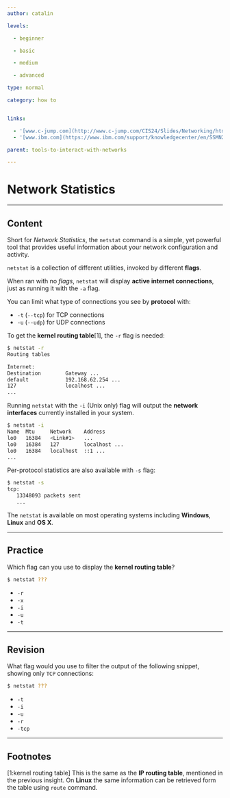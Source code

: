 ```yaml
---
author: catalin

levels:

  - beginner

  - basic

  - medium

  - advanced

type: normal

category: how to


links:

  - '[www.c-jump.com](http://www.c-jump.com/CIS24/Slides/Networking/html_utils/netstat.html){website}'
  - '[www.ibm.com](https://www.ibm.com/support/knowledgecenter/en/SSMN28_4.1.1/com.ibm.rm.doc_4.1.1/frp_r_pdg_netstat_command.html){website}'

parent: tools-to-interact-with-networks

---
```


# Network Statistics

---
## Content

Short for *Network Statistics*, the `netstat` command is a simple, yet powerful tool that provides useful information about your network configuration and activity.

`netstat` is a collection of different utilities, invoked by different **flags**.

When ran with no *flags*, `netstat` will display **active internet connections**, just as running it with the `-a` flag.

You can limit what type of connections you see by **protocol** with:
 - `-t` (`--tcp`) for TCP connections
 - `-u` (`--udp`) for UDP connections

To get the **kernel routing table**[1], the `-r` flag is needed:
```bash
$ netstat -r
Routing tables

Internet:
Destination        Gateway ...
default            192.168.62.254 ...
127                localhost ...
...

```
Running `netstat` with the `-i` (Unix only) flag will output the **network interfaces** currently installed in your system.
```bash
$ netstat -i
Name  Mtu     Network    Address
lo0   16384   <Link#1>   ...
lo0   16384   127        localhost ...
lo0   16384   localhost  ::1 ...
...
```

Per-protocol statistics are also available with `-s` flag:
```bash
$ netstat -s
tcp:
   13348093 packets sent
   ...
```

The `netstat` is available on most operating systems including **Windows**, **Linux** and **OS X**.

---
## Practice

Which flag can you use to display the **kernel routing table**?
```bash
$ netstat ???
```


* `-r`
* `-x`
* `-i`
* `-u`
* `-t`

---
## Revision

What flag would you use to filter the output of the following snippet, showing only `TCP` connections:
```bash
$ netstat ???
```


* `-t`
* `-i`
* `-u`
* `-r`
* `-tcp`

---
## Footnotes
[1:kernel routing table]
This is the same as the **IP routing table**, mentioned in the previous insight.
On **Linux** the same information can be retrieved form the table using `route` command.
